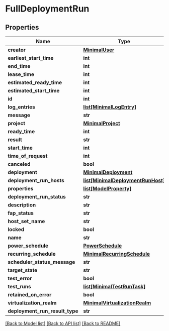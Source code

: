 # FullDeploymentRun

## Properties
Name | Type | Description | Notes
------------ | ------------- | ------------- | -------------
**creator** | [**MinimalUser**](MinimalUser.md) |  | [optional] 
**earliest_start_time** | **int** |  | [optional] 
**end_time** | **int** |  | [optional] 
**lease_time** | **int** |  | [optional] 
**estimated_ready_time** | **int** |  | [optional] 
**estimated_start_time** | **int** |  | [optional] 
**id** | **int** |  | [optional] 
**log_entries** | [**list[MinimalLogEntry]**](MinimalLogEntry.md) |  | [optional] 
**message** | **str** |  | [optional] 
**project** | [**MinimalProject**](MinimalProject.md) |  | [optional] 
**ready_time** | **int** |  | [optional] 
**result** | **str** |  | [optional] 
**start_time** | **int** |  | [optional] 
**time_of_request** | **int** |  | [optional] 
**canceled** | **bool** |  | [optional] 
**deployment** | [**MinimalDeployment**](MinimalDeployment.md) |  | [optional] 
**deployment_run_hosts** | [**list[MinimalDeploymentRunHost]**](MinimalDeploymentRunHost.md) |  | [optional] 
**properties** | [**list[ModelProperty]**](ModelProperty.md) |  | [optional] 
**deployment_run_status** | **str** |  | [optional] 
**description** | **str** |  | [optional] 
**fap_status** | **str** |  | [optional] 
**host_set_name** | **str** |  | [optional] 
**locked** | **bool** |  | [optional] 
**name** | **str** |  | [optional] 
**power_schedule** | [**PowerSchedule**](PowerSchedule.md) |  | [optional] 
**recurring_schedule** | [**MinimalRecurringSchedule**](MinimalRecurringSchedule.md) |  | [optional] 
**scheduler_status_message** | **str** |  | [optional] 
**target_state** | **str** |  | [optional] 
**test_error** | **bool** |  | [optional] 
**test_runs** | [**list[MinimalTestRunTask]**](MinimalTestRunTask.md) |  | [optional] 
**retained_on_error** | **bool** |  | [optional] 
**virtualization_realm** | [**MinimalVirtualizationRealm**](MinimalVirtualizationRealm.md) |  | [optional] 
**deployment_run_result_type** | **str** |  | [optional] 

[[Back to Model list]](../README.md#documentation-for-models) [[Back to API list]](../README.md#documentation-for-api-endpoints) [[Back to README]](../README.md)


